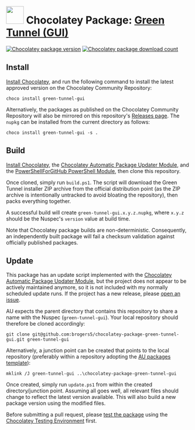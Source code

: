 ﻿# <img src="https://cdn.jsdelivr.net/gh/brogers5/chocolatey-package-green-tunnel-gui@67d7a8d1b514780a1fe57127867a8567d1efbaba/green-tunnel-gui.png" width="48" height="48"/> Chocolatey Package: [Green Tunnel (GUI)](https://community.chocolatey.org/packages/green-tunnel-gui)

[![Chocolatey package version](https://img.shields.io/chocolatey/v/green-tunnel-gui.svg)](https://community.chocolatey.org/packages/green-tunnel-gui)
[![Chocolatey package download count](https://img.shields.io/chocolatey/dt/green-tunnel-gui.svg)](https://community.chocolatey.org/packages/green-tunnel-gui)

## Install

[Install Chocolatey](https://chocolatey.org/install), and run the following command to install the latest approved version on the Chocolatey Community Repository:

```shell
choco install green-tunnel-gui
```

Alternatively, the packages as published on the Chocolatey Community Repository will also be mirrored on this repository's [Releases page](https://github.com/brogers5/chocolatey-package-green-tunnel-gui/releases). The `nupkg` can be installed from the current directory as follows:

```shell
choco install green-tunnel-gui -s .
```

## Build

[Install Chocolatey](https://chocolatey.org/install), the [Chocolatey Automatic Package Updater Module](https://github.com/majkinetor/au), and the [PowerShellForGitHub PowerShell Module](https://github.com/microsoft/PowerShellForGitHub), then clone this repository.

Once cloned, simply run `build.ps1`. The script will download the Green Tunnel installer ZIP archive from the official distribution point (as the ZIP archive is intentionally untracked to avoid bloating the repository), then packs everything together.

A successful build will create `green-tunnel-gui.x.y.z.nupkg`, where `x.y.z` should be the Nuspec's `version` value at build time.

Note that Chocolatey package builds are non-deterministic. Consequently, an independently built package will fail a checksum validation against officially published packages.

## Update

This package has an update script implemented with the [Chocolatey Automatic Package Updater Module](https://github.com/majkinetor/au), but the project does not appear to be actively maintained anymore, so it is not included with my normally scheduled update runs. If the project has a new release, please [open an issue](https://github.com/brogers5/chocolatey-package-green-tunnel-gui/issues).

AU expects the parent directory that contains this repository to share a name with the Nuspec (`green-tunnel-gui`). Your local repository should therefore be cloned accordingly:

```shell
git clone git@github.com:brogers5/chocolatey-package-green-tunnel-gui.git green-tunnel-gui
```

Alternatively, a junction point can be created that points to the local repository (preferably within a repository adopting the [AU packages template](https://github.com/majkinetor/au-packages-template)):

```shell
mklink /J green-tunnel-gui ..\chocolatey-package-green-tunnel-gui
```

Once created, simply run `update.ps1` from within the created directory/junction point. Assuming all goes well, all relevant files should change to reflect the latest version available. This will also build a new package version using the modified files.

Before submitting a pull request, please [test the package](https://docs.chocolatey.org/en-us/community-repository/moderation/package-verifier#steps-for-each-package) using the [Chocolatey Testing Environment](https://github.com/chocolatey-community/chocolatey-test-environment) first.
